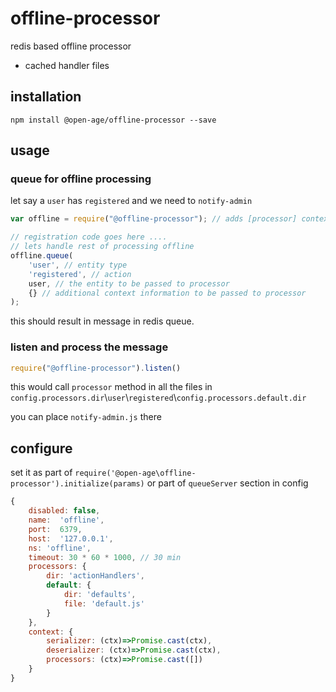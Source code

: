 # offline-processor
redis based offline processor

- cached handler files


## installation

```
npm install @open-age/offline-processor --save
```


## usage

### queue for offline processing
let say a `user` has `registered` and we need to `notify-admin`
```javascript
var offline = require("@offline-processor"); // adds [processor] context to the message that gets logged

// registration code goes here ....
// lets handle rest of processing offline
offline.queue(
    'user', // entity type
    'registered', // action
    user, // the entity to be passed to processor
    {} // additional context information to be passed to processor
); 
```

this should result in message in redis queue.

### listen and process the message
```js
require("@offline-processor").listen()
```

this would call `processor` method in all the files in `config.processors.dir`\\`user`\\`registered`\\`config.processors.default.dir`

you can place `notify-admin.js` there

## configure 

set it as part of `require('@open-age\offline-processor').initialize(params)` or part of `queueServer` section in config

```js
{
    disabled: false,
    name:  'offline',
    port:  6379,
    host:  '127.0.0.1',
    ns: 'offline',
    timeout: 30 * 60 * 1000, // 30 min
    processors: {
        dir: 'actionHandlers',
        default: {
            dir: 'defaults',
            file: 'default.js'
        }
    },
    context: {
        serializer: (ctx)=>Promise.cast(ctx),
        deserializer: (ctx)=>Promise.cast(ctx),
        processors: (ctx)=>Promise.cast([])
    }
}
```
